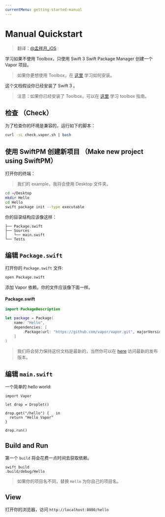 ```yaml
---
currentMenu: getting-started-manual
---
```


# Manual Quickstart

> 翻译：[@孟祥月_iOS](http://weibo.com/u/1750643861)

学习如果不使用 Toolbox，只使用 Swift 3  Swift Package Manager 创建一个 Vapor 项目。

> 如果你更想使用 Toolbox，在 [这里](install-toolbox.md) 学习如何安装。

这个文档假设你已经安装了 Swift 3 。

> 注意：如果你已经安装了 Toolbox，可以在 [这里](hello-world.md) 学习 toolbox 指南。

## 检查 （Check）

为了检查你的环境是兼容的，运行如下的脚本：

```bash
curl -sL check.vapor.sh | bash
```

## 使用 SwiftPM 创建新项目 （Make new project using SwiftPM）

打开你的终端：

> 我们的 example，我将会使用 Desktop 文件夹。

```bash
cd ~/Desktop
mkdir Hello
cd Hello
swift package init --type executable
```

你的目录结构应该像这样：

```
├── Package.swift
├── Sources
│   └── main.swift
└── Tests
```

## 编辑 `Package.swift`

打开你的 `Package.swift` 文件:

```bash
open Package.swift
```

添加 Vapor 依赖。你的文件应该像下面一样。

#### Package.swift

```swift
import PackageDescription

let package = Package(
    name: "Hello",
    dependencies: [
        .Package(url: "https://github.com/vapor/vapor.git", majorVersion: 1, minor: 1)
    ]
)
```

> 我们将会努力保持这份文档是最新的，当然你可以在 [here](https://github.com/vapor/vapor/releases) 访问最新的发布版本。

## 编辑 `main.swift`

一个简单的 hello world:

```
import Vapor

let drop = Droplet()

drop.get("/hello") { _ in
  return "Hello Vapor"
}

drop.run()
```

## Build and Run

第一个 `build` 将会花费一点时间去获取依赖。

```
swift build
.build/debug/Hello
```

> 如果你的项目名不同，替换 `Hello` 为你自己的项目名。

## View

打开你的浏览器，访问 `http://localhost:8080/hello`
